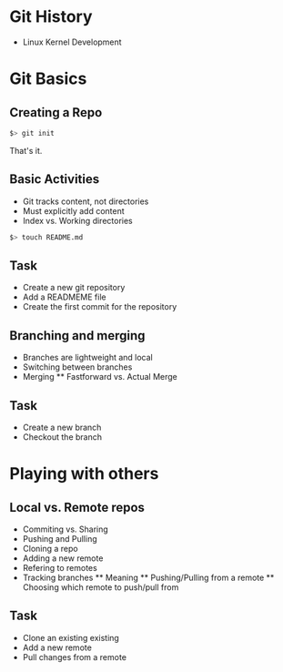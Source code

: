 # Git History

* Linux Kernel Development

# Git Basics

## Creating a Repo

```bash
$> git init
```

That's it.

## Basic Activities

* Git tracks content, not directories
* Must explicitly add content
* Index vs. Working directories

```bash
$> touch README.md
```
## Task

* Create a new git repository
* Add a READMEME file
* Create the first commit for the repository

## Branching and merging

* Branches are lightweight and local
* Switching between branches
* Merging
** Fastforward vs. Actual Merge

## Task

* Create a new branch
* Checkout the branch

# Playing with others

## Local vs. Remote repos

* Commiting vs. Sharing
* Pushing and Pulling
* Cloning a repo
* Adding a new remote
* Refering to remotes
* Tracking branches
** Meaning
** Pushing/Pulling from a remote
** Choosing which remote to push/pull from

## Task

* Clone an existing existing
* Add a new remote
* Pull changes from a remote

